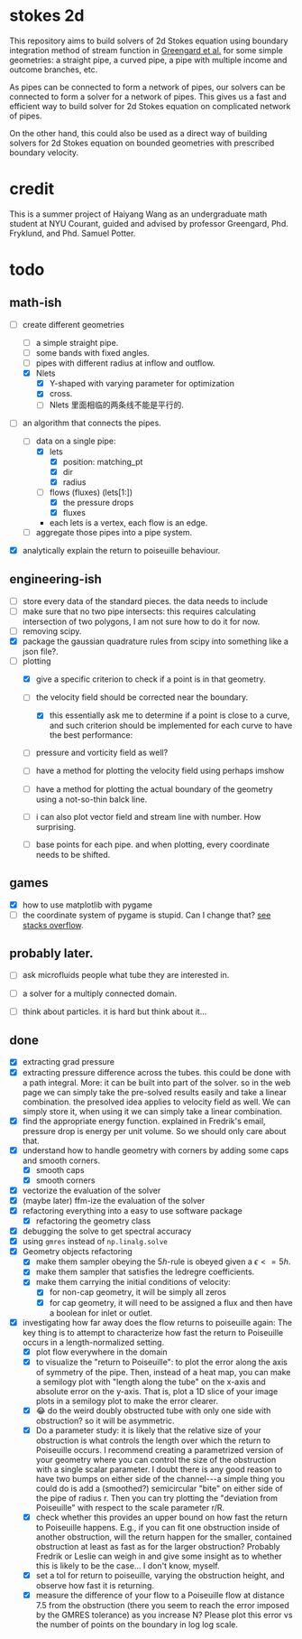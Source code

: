 # stokes 2d

This repository aims to build solvers of 2d Stokes equation using boundary integration method of stream function in [Greengard et al.](https://www.sciencedirect.com/science/article/pii/S0021999196901023?via%3Dihub) for some simple geometries: a straight pipe, a curved pipe, a pipe with multiple income and outcome branches, etc.

As pipes can be connected to form a network of pipes, our solvers can be connected to form a solver for a network of pipes. This gives us a fast and efficient way to build solver for 2d Stokes equation on complicated network of pipes.

On the other hand, this could also be used as a direct way of building solvers for 2d Stokes equation on bounded geometries with prescribed boundary velocity.

# credit

This is a summer project of Haiyang Wang as an undergraduate math student at NYU Courant, guided and advised by professor Greengard, Phd. Fryklund, and Phd. Samuel Potter.

# todo



## math-ish

- [ ] create different geometries
  - [ ] a simple straight pipe. 
  - [ ] some bands with fixed angles. 
  - [ ] pipes with different radius at inflow and outflow. 
  - [x] Nlets
    - [x] Y-shaped with varying parameter for optimization
    - [x] cross. 
    - [ ] Nlets 里面相临的两条线不能是平行的. 
- [ ] an algorithm that connects the pipes. 
  - [ ] data on a single pipe: 
    - [x] lets
        - [x] position: matching_pt
        - [x] dir
        - [x] radius
    - [ ] flows (fluxes) (lets[1:])
        - [x] the pressure drops
        - [x] fluxes
    - each lets is a vertex, each flow is an edge.  
  - [ ] aggregate those pipes into a pipe system. 
- [x] analytically explain the return to poiseuille behaviour.   


## engineering-ish
 
- [ ] store every data of the standard pieces. the data needs to include
- [ ] make sure that no two pipe intersects: this requires calculating intersection of two polygons, I am not sure how to do it for now. 
- [ ] removing scipy.
- [x] package the gaussian quadrature rules from scipy into something like a json file?.
- [ ] plotting
  - [x] give a specific criterion to check if a point is in that geometry.
  - [ ] the velocity field should be corrected near the boundary. 
    - [x] this essentially ask me to determine if a point is close to a curve, and such criterion should be 
    implemented for each curve to have the best performance: 
  - [ ] pressure and vorticity field as well? 
  - [ ] have a method for plotting the velocity field using perhaps imshow
  - [ ] have a method for plotting the actual boundary of the geometry using a not-so-thin balck line.
  - [ ] i can also plot vector field and stream line with number. How surprising.
  - [ ] base points for each pipe. and when plotting, every coordinate needs to be shifted. 


## games
  - [X] how to use matplotlib with pygame
  - [ ] the coordinate system of pygame is stupid. Can I change that? [see stacks overflow](https://stackoverflow.com/questions/10167329/change-the-position-of-the-origin-in-pygame-coordinate-system#:~:text=Is%20it%20possible%20to%20change%20the%20coordinate%20system,and%20use%20it%20just%20before%20drawing%20any%20object.).

## probably later. 
- [ ] ask microfluids people what tube they are interested in.
- [ ] a solver for a multiply connected domain.
- [ ] think about particles. it is hard but think about it...


## done 
- [X] extracting grad pressure
- [x] extracting pressure difference across the tubes. this could be done with a path integral. More: it can be built into part of the solver. so in the web page we can simply take the pre-solved results easily and take a linear combination. the presolved idea applies to velocity field as well. We can simply store it, when using it we can simply take a linear combination.
- [X] find the appropriate energy function. explained in Fredrik's email, pressure drop is energy per unit volume. So we should only care about that.
- [X] understand how to handle geometry with corners by adding some caps and smooth corners.
  - [X] smooth caps
  - [X] smooth corners
- [X] vectorize the evaluation of the solver
- [x] (maybe later) ffm-ize the evaluation of the solver
- [X] refactoring everything into a easy to use software package
  - [X] refactoring the geometry class
- [X] debugging the solve to get spectral accuracy
- [X] using `gmres` instead of `np.linalg.solve`
- [X] Geometry objects refactoring
  - [X] make them sampler obeying the $5h$-rule is obeyed given a $\epsilon <= 5h$.
  - [X] make them sampler that satisfies the ledregre coefficients. 
  - [X] make them carrying the initial conditions of velocity:
    - [X] for non-cap geometry, it will be simply all zeros
    - [X] for cap geometry, it will need to be assigned a flux and then have a boolean for inlet or outlet. 
- [x] investigating how far away does the flow returns to poiseuille again: The key thing is to attempt to characterize how fast the return to Poiseuille occurs in a length-normalized setting.
  - [X] plot flow everywhere in the domain
  - [X] to visualize the "return to Poiseuille": to plot the error along the axis of symmetry of the pipe. Then, instead of a heat map, you can make a semilogy plot with "length along the tube" on the x-axis and absolute error on the y-axis. That is, plot a 1D slice of your image plots in a semilogy plot to make the error clearer.
  - [x] 😂 do the weird doubly obstructed tube with only one side with obstruction? so it will be asymmetric.
  - [x] Do a parameter study: it is likely that the relative size of your obstruction is what controls the length over which the return to Poiseuille occurs. I recommend creating a parametrized version of your geometry where you can control the size of the obstruction with a single scalar parameter. I doubt there is any good reason to have two bumps on either side of the channel---a simple thing you could do is add a (smoothed?) semicircular "bite" on either side of the pipe of radius r. Then you can try plotting the "deviation from Poiseuille" with respect to the scale parameter r/R.
  - [x] check whether this provides an upper bound on how fast the return to Poiseuille happens. E.g., if you can fit one obstruction inside of another obstruction, will the return happen for the smaller, contained obstruction at least as fast as for the larger obstruction? Probably Fredrik or Leslie can weigh in and give some insight as to whether this is likely to be the case... I don't know, myself.
  - [x] set a tol for return to poiseuille, varying the obstruction height, and observe how fast it is returning.
  - [x] measure the difference of your flow to a Poiseuille flow at distance 7.5 from the obstruction (there you seem to reach the error imposed by the GMRES tolerance) as you increase N? Please plot this error vs the number of points on the boundary in log log scale.
